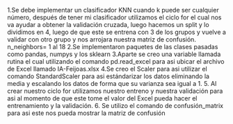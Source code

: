 1.Se debe implementar un clasificador KNN cuando k puede ser cualquier número, después de 
tener mi clasificador utilizamos el ciclo for el cual nos va ayudar a obtener la validación cruzada, 
luego hacemos un split y lo dividimos en 4, luego de que este se entrena con 3 de los grupos y 
vuelve a validar con otro grupo y nos arrojara nuestra matriz de confusión.
n_neighbors= 1 al 18
2.Se implementaron paquetes de las clases pasadas como pandas, numpys y los sklearn
3.Aparte se creo una variable llamada rutina el cual utilizando el comando pd.read_excel para asi 
ubicar el archivo de Excel llamado IA-Feijoas.xlsx
4.Se creo el Scaler para asi utilizar el comando StandardScaler para asi estándarizar los datos 
eliminando la media y escalando los datos de forma que su varianza sea igual a 1.
5. Al crear nuestro ciclo for utilizamos nuestro entreno y nuestra validación para asi al momento 
de que este tome el valor del Excel pueda hacer el entrenamiento y la validación.
6. Se utilizo el comando de confusión_matrix para asi este nos pueda mostrar la matriz de 
confusión
